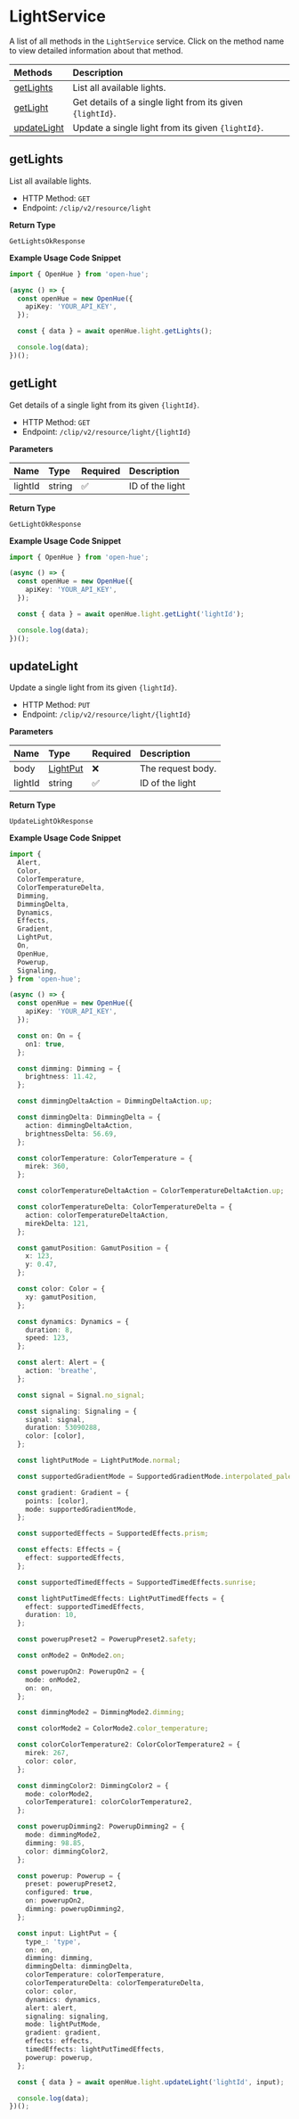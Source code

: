 # LightService

A list of all methods in the `LightService` service. Click on the method name to view detailed information about that method.

| Methods                     | Description                                               |
| :-------------------------- | :-------------------------------------------------------- |
| [getLights](#getlights)     | List all available lights.                                |
| [getLight](#getlight)       | Get details of a single light from its given `{lightId}`. |
| [updateLight](#updatelight) | Update a single light from its given `{lightId}`.         |

## getLights

List all available lights.

- HTTP Method: `GET`
- Endpoint: `/clip/v2/resource/light`

**Return Type**

`GetLightsOkResponse`

**Example Usage Code Snippet**

```typescript
import { OpenHue } from 'open-hue';

(async () => {
  const openHue = new OpenHue({
    apiKey: 'YOUR_API_KEY',
  });

  const { data } = await openHue.light.getLights();

  console.log(data);
})();
```

## getLight

Get details of a single light from its given `{lightId}`.

- HTTP Method: `GET`
- Endpoint: `/clip/v2/resource/light/{lightId}`

**Parameters**

| Name    | Type   | Required | Description     |
| :------ | :----- | :------- | :-------------- |
| lightId | string | ✅       | ID of the light |

**Return Type**

`GetLightOkResponse`

**Example Usage Code Snippet**

```typescript
import { OpenHue } from 'open-hue';

(async () => {
  const openHue = new OpenHue({
    apiKey: 'YOUR_API_KEY',
  });

  const { data } = await openHue.light.getLight('lightId');

  console.log(data);
})();
```

## updateLight

Update a single light from its given `{lightId}`.

- HTTP Method: `PUT`
- Endpoint: `/clip/v2/resource/light/{lightId}`

**Parameters**

| Name    | Type                              | Required | Description       |
| :------ | :-------------------------------- | :------- | :---------------- |
| body    | [LightPut](../models/LightPut.md) | ❌       | The request body. |
| lightId | string                            | ✅       | ID of the light   |

**Return Type**

`UpdateLightOkResponse`

**Example Usage Code Snippet**

```typescript
import {
  Alert,
  Color,
  ColorTemperature,
  ColorTemperatureDelta,
  Dimming,
  DimmingDelta,
  Dynamics,
  Effects,
  Gradient,
  LightPut,
  On,
  OpenHue,
  Powerup,
  Signaling,
} from 'open-hue';

(async () => {
  const openHue = new OpenHue({
    apiKey: 'YOUR_API_KEY',
  });

  const on: On = {
    on1: true,
  };

  const dimming: Dimming = {
    brightness: 11.42,
  };

  const dimmingDeltaAction = DimmingDeltaAction.up;

  const dimmingDelta: DimmingDelta = {
    action: dimmingDeltaAction,
    brightnessDelta: 56.69,
  };

  const colorTemperature: ColorTemperature = {
    mirek: 360,
  };

  const colorTemperatureDeltaAction = ColorTemperatureDeltaAction.up;

  const colorTemperatureDelta: ColorTemperatureDelta = {
    action: colorTemperatureDeltaAction,
    mirekDelta: 121,
  };

  const gamutPosition: GamutPosition = {
    x: 123,
    y: 0.47,
  };

  const color: Color = {
    xy: gamutPosition,
  };

  const dynamics: Dynamics = {
    duration: 8,
    speed: 123,
  };

  const alert: Alert = {
    action: 'breathe',
  };

  const signal = Signal.no_signal;

  const signaling: Signaling = {
    signal: signal,
    duration: 53090288,
    color: [color],
  };

  const lightPutMode = LightPutMode.normal;

  const supportedGradientMode = SupportedGradientMode.interpolated_palette;

  const gradient: Gradient = {
    points: [color],
    mode: supportedGradientMode,
  };

  const supportedEffects = SupportedEffects.prism;

  const effects: Effects = {
    effect: supportedEffects,
  };

  const supportedTimedEffects = SupportedTimedEffects.sunrise;

  const lightPutTimedEffects: LightPutTimedEffects = {
    effect: supportedTimedEffects,
    duration: 10,
  };

  const powerupPreset2 = PowerupPreset2.safety;

  const onMode2 = OnMode2.on;

  const powerupOn2: PowerupOn2 = {
    mode: onMode2,
    on: on,
  };

  const dimmingMode2 = DimmingMode2.dimming;

  const colorMode2 = ColorMode2.color_temperature;

  const colorColorTemperature2: ColorColorTemperature2 = {
    mirek: 267,
    color: color,
  };

  const dimmingColor2: DimmingColor2 = {
    mode: colorMode2,
    colorTemperature1: colorColorTemperature2,
  };

  const powerupDimming2: PowerupDimming2 = {
    mode: dimmingMode2,
    dimming: 98.85,
    color: dimmingColor2,
  };

  const powerup: Powerup = {
    preset: powerupPreset2,
    configured: true,
    on: powerupOn2,
    dimming: powerupDimming2,
  };

  const input: LightPut = {
    type_: 'type',
    on: on,
    dimming: dimming,
    dimmingDelta: dimmingDelta,
    colorTemperature: colorTemperature,
    colorTemperatureDelta: colorTemperatureDelta,
    color: color,
    dynamics: dynamics,
    alert: alert,
    signaling: signaling,
    mode: lightPutMode,
    gradient: gradient,
    effects: effects,
    timedEffects: lightPutTimedEffects,
    powerup: powerup,
  };

  const { data } = await openHue.light.updateLight('lightId', input);

  console.log(data);
})();
```

<!-- This file was generated by liblab | https://liblab.com/ -->

